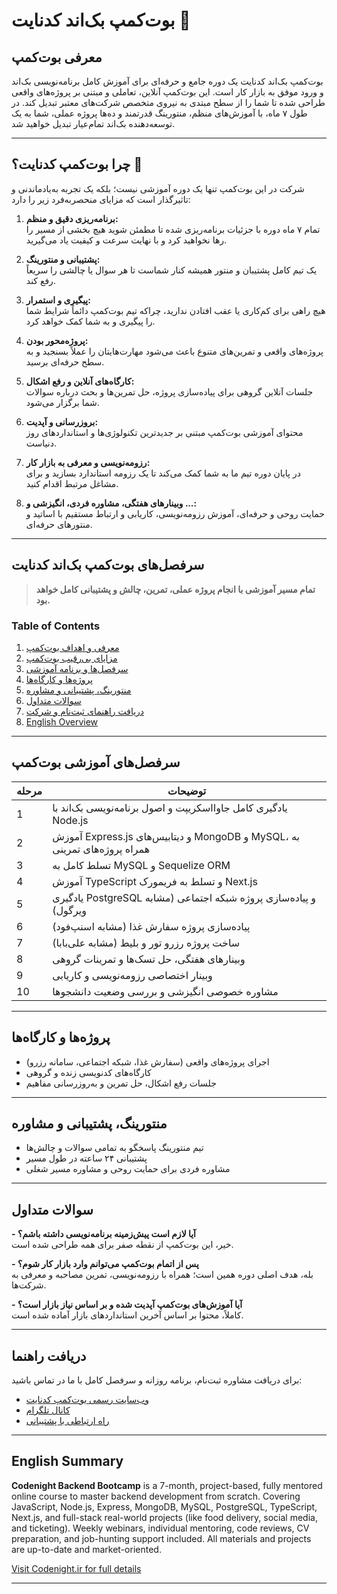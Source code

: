 # بوت‌کمپ بک‌اند کدنایت 🚀

## معرفی بوت‌کمپ

بوت‌کمپ بک‌اند کدنایت یک دوره جامع و حرفه‌ای برای آموزش کامل برنامه‌نویسی بک‌اند و ورود موفق به بازار کار است. این بوت‌کمپ آنلاین، تعاملی و مبتنی بر پروژه‌های واقعی طراحی شده تا شما را از سطح مبتدی به نیروی متخصص شرکت‌های معتبر تبدیل کند. در طول ۷ ماه، با آموزش‌های منظم، منتورینگ قدرتمند و ده‌ها پروژه عملی، شما به یک توسعه‌دهنده بک‌اند تمام‌عیار تبدیل خواهید شد.

---

## چرا بوت‌کمپ کدنایت؟ 🤔

شرکت در این بوت‌کمپ تنها یک دوره آموزشی نیست؛ بلکه یک تجربه به‌یادماندنی و تاثیرگذار است که مزایای منحصربه‌فرد زیر را دارد:

1. **برنامه‌ریزی دقیق و منظم:**  
   تمام ۷ ماه دوره با جزئیات برنامه‌ریزی شده تا مطمئن شوید هیچ بخشی از مسیر را رها نخواهید کرد و با نهایت سرعت و کیفیت یاد می‌گیرید.

2. **پشتیبانی و منتورینگ:**  
   یک تیم کامل پشتیبان و منتور همیشه کنار شماست تا هر سوال یا چالشی را سریعاً رفع کند.

3. **پیگیری و استمرار:**  
   هیچ راهی برای کم‌کاری یا عقب افتادن ندارید، چراکه تیم بوت‌کمپ دائماً شرایط شما را پیگیری و به شما کمک خواهد کرد.

4. **پروژه‌محور بودن:**  
   پروژه‌های واقعی و تمرین‌های متنوع باعث می‌شود مهارت‌هایتان را عملاً بسنجید و به سطح حرفه‌ای برسید.

5. **کارگاه‌های آنلاین و رفع اشکال:**  
   جلسات آنلاین گروهی برای پیاده‌سازی پروژه، حل تمرین‌ها و بحث درباره سوالات شما برگزار می‌شود.

6. **بروزرسانی و آپدیت:**  
   محتوای آموزشی بوت‌کمپ مبتنی بر جدیدترین تکنولوژی‌ها و استانداردهای روز دنیاست.

7. **رزومه‌نویسی و معرفی به بازار کار:**  
   در پایان دوره تیم ما به شما کمک می‌کند تا یک رزومه استاندارد بسازید و برای مشاغل مرتبط اقدام کنید.

8. **وبینارهای هفتگی، مشاوره فردی، انگیزشی و ...:**  
   حمایت روحی و حرفه‌ای، آموزش رزومه‌نویسی، کاریابی و ارتباط مستقیم با اساتید و منتورهای حرفه‌ای.

---

## سرفصل‌های بوت‌کمپ بک‌اند کدنایت

> **تمام مسیر آموزشی با انجام پروژه عملی، تمرین، چالش و پشتیبانی کامل خواهد بود.**

### Table of Contents

1. [معرفی و اهداف بوت‌کمپ](#معرفی-بوتکمپ)
2. [مزایای بی‌رقیب بوت‌کمپ](#چرا-بوتکمپ-کدنایت-)
3. [سرفصل‌ها و برنامه آموزشی](#سرفصلهای-بوتکمپ-بکاند-کدنایت)
4. [پروژه‌ها و کارگاه‌ها](#پروژهها-و-کارگاهها)
5. [منتورینگ، پشتیبانی و مشاوره](#منتورینگ-پشتیبانی-و-مشاوره)
6. [سوالات متداول](#سوالات-متداول)
7. [دریافت راهنمای ثبت‌نام و شرکت](#دریافت-راهنما)
8. [English Overview](#english-summary)

---

## سرفصل‌های آموزشی بوت‌کمپ

| مرحله | توضیحات                                     |
|-------|---------------------------------------------|
| 1     | یادگیری کامل جاوااسکریپت و اصول برنامه‌نویسی بک‌اند با Node.js            |
| 2     | آموزش Express.js و دیتابیس‌های MongoDB و MySQL، به همراه پروژه‌های تمرینی  |
| 3     | تسلط کامل به MySQL و Sequelize ORM                         |
| 4     | آموزش TypeScript و تسلط به فریمورک Next.js                   |
| 5     | یادگیری PostgreSQL و پیاده‌سازی پروژه شبکه اجتماعی (مشابه ویرگول)         |
| 6     | پیاده‌سازی پروژه سفارش غذا (مشابه اسنپ‌فود)                    |
| 7     | ساخت پروژه رزرو تور و بلیط (مشابه علی‌بابا)                   |
| 8     | وبینارهای هفتگی، حل تسک‌ها و تمرینات گروهی                     |
| 9     | وبینار اختصاصی رزومه‌نویسی و کاریابی                          |
| 10    | مشاوره خصوصی انگیزشی و بررسی وضعیت دانشجوها                   |

---

## پروژه‌ها و کارگاه‌ها

- اجرای پروژه‌های واقعی (سفارش غذا، شبکه اجتماعی، سامانه رزرو)
- کارگاه‌های کدنویسی زنده و گروهی
- جلسات رفع اشکال، حل تمرین و به‌روزرسانی مفاهیم

---

## منتورینگ، پشتیبانی و مشاوره

- تیم منتورینگ پاسخگو به تمامی سوالات و چالش‌ها
- پشتیبانی ۲۴ ساعته در طول مسیر
- مشاوره فردی برای حمایت روحی و مشاوره مسیر شغلی

---

## سوالات متداول

**- آیا لازم است پیش‌زمینه برنامه‌نویسی داشته باشم؟**  
خیر، این بوت‌کمپ از نقطه صفر برای همه طراحی شده است.

**- پس از اتمام بوت‌کمپ می‌توانم وارد بازار کار شوم؟**  
بله، هدف اصلی دوره همین است؛ همراه با رزومه‌نویسی، تمرین مصاحبه و معرفی به شرکت‌ها.

**- آیا آموزش‌های بوت‌کمپ آپدیت شده و بر اساس نیاز بازار است؟**  
کاملاً، محتوا بر اساس آخرین استانداردهای بازار آماده شده است.

---

## دریافت راهنما

برای دریافت مشاوره ثبت‌نام، برنامه روزانه و سرفصل کامل با ما در تماس باشید:

- [وب‌سایت رسمی بوت‌کمپ کدنایت](https://codenight.ir/bootcamp)
- [کانال تلگرام](https://t.me/codenight_ir)
- [راه ارتباطی با پشتیبانی](mailto:info@codenight.ir)

---

## English Summary

**Codenight Backend Bootcamp** is a 7-month, project-based, fully mentored online course to master backend development from scratch. Covering JavaScript, Node.js, Express, MongoDB, MySQL, PostgreSQL, TypeScript, Next.js, and full-stack real-world projects (like food delivery, social media, and ticketing). Weekly webinars, individual mentoring, code reviews, CV preparation, and job-hunting support included. All materials and projects are up-to-date and market-oriented.

[Visit Codenight.ir for full details](https://codenight.ir/bootcamp)

---

